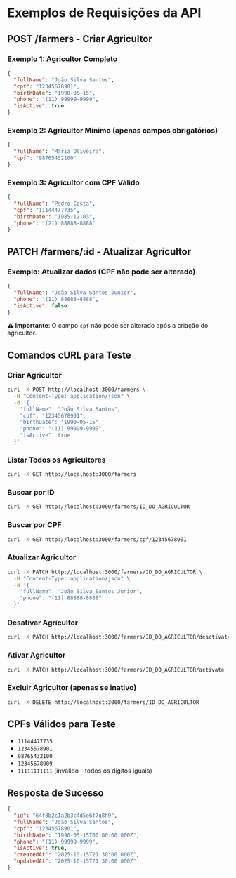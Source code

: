 # Exemplos de Requisições da API

## POST /farmers - Criar Agricultor

### Exemplo 1: Agricultor Completo
```json
{
  "fullName": "João Silva Santos",
  "cpf": "12345678901",
  "birthDate": "1990-05-15",
  "phone": "(11) 99999-9999",
  "isActive": true
}
```

### Exemplo 2: Agricultor Mínimo (apenas campos obrigatórios)
```json
{
  "fullName": "Maria Oliveira",
  "cpf": "98765432100"
}
```

### Exemplo 3: Agricultor com CPF Válido
```json
{
  "fullName": "Pedro Costa",
  "cpf": "11144477735",
  "birthDate": "1985-12-03",
  "phone": "(21) 88888-8888"
}
```

## PATCH /farmers/:id - Atualizar Agricultor

### Exemplo: Atualizar dados (CPF não pode ser alterado)
```json
{
  "fullName": "João Silva Santos Junior",
  "phone": "(11) 88888-8888",
  "isActive": false
}
```

**⚠️ Importante**: O campo `cpf` não pode ser alterado após a criação do agricultor.

## Comandos cURL para Teste

### Criar Agricultor
```bash
curl -X POST http://localhost:3000/farmers \
  -H "Content-Type: application/json" \
  -d '{
    "fullName": "João Silva Santos",
    "cpf": "12345678901",
    "birthDate": "1990-05-15",
    "phone": "(11) 99999-9999",
    "isActive": true
  }'
```

### Listar Todos os Agricultores
```bash
curl -X GET http://localhost:3000/farmers
```

### Buscar por ID
```bash
curl -X GET http://localhost:3000/farmers/ID_DO_AGRICULTOR
```

### Buscar por CPF
```bash
curl -X GET http://localhost:3000/farmers/cpf/12345678901
```

### Atualizar Agricultor
```bash
curl -X PATCH http://localhost:3000/farmers/ID_DO_AGRICULTOR \
  -H "Content-Type: application/json" \
  -d '{
    "fullName": "João Silva Santos Junior",
    "phone": "(11) 88888-8888"
  }'
```

### Desativar Agricultor
```bash
curl -X PATCH http://localhost:3000/farmers/ID_DO_AGRICULTOR/deactivate
```

### Ativar Agricultor
```bash
curl -X PATCH http://localhost:3000/farmers/ID_DO_AGRICULTOR/activate
```

### Excluir Agricultor (apenas se inativo)
```bash
curl -X DELETE http://localhost:3000/farmers/ID_DO_AGRICULTOR
```

## CPFs Válidos para Teste

- `11144477735`
- `12345678901`
- `98765432100`
- `12345678909`
- `11111111111` (inválido - todos os dígitos iguais)

## Resposta de Sucesso

```json
{
  "id": "64f8b2c1a2b3c4d5e6f7g8h9",
  "fullName": "João Silva Santos",
  "cpf": "12345678901",
  "birthDate": "1990-05-15T00:00:00.000Z",
  "phone": "(11) 99999-9999",
  "isActive": true,
  "createdAt": "2025-10-15T21:30:00.000Z",
  "updatedAt": "2025-10-15T21:30:00.000Z"
}
```
